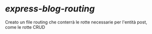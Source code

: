 # *express-blog-routing*

Creato un file routing che conterrà le rotte necessarie per l'entità post, come le rotte CRUD